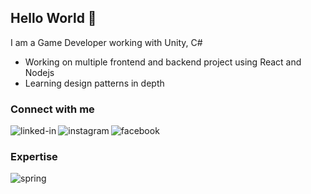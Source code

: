 ## Hello World 👏
I am a Game Developer working with Unity, C#
-  Working on multiple frontend and backend project using React and Nodejs
-  Learning design patterns in depth
### Connect with me
[<img align="left" alt="linked-in" src="https://img.shields.io/badge/linkedin-%230077B5.svg?&style=for-the-badge&logo=linkedin&logoColor=white" />](https://www.linkedin.com/in/kordian-krefft-24a4b3254)
[<img align="left" alt="instagram" src="https://img.shields.io/badge/instagram-E1306C?style=for-the-badge&logo=instagram" />](https://www.instagram.com/kordiankrefft/)
[<img align="left" alt="facebook" src="https://img.shields.io/badge/facebook-%231877F2.svg?&style=for-the-badge&logo=facebook&logoColor=white" />](https://www.facebook.com/kordian.krefft/)<br>
### Expertise
<img align="left" alt="spring" src="https://img.shields.io/badge/UNITY-black?style=for-the-badge&logo=unity&logoColor=white" />
